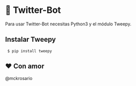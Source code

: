 # 🤖 Twitter-Bot

Para usar Twitter-Bot necesitas Python3 y el módulo Tweepy.

## Instalar Tweepy
```
 $ pip install tweepy
```
## :heart: Con amor
@mckrosario